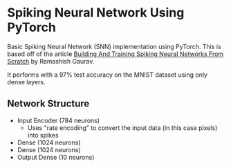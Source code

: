 # Spiking Neural Network Using PyTorch

Basic Spiking Neural Network (SNN) implementation using PyTorch. This is based off of the article [Building And Training Spiking Neural Networks From Scratch](https://r-gaurav.github.io/2024/01/04/Building-And-Training-Spiking-Neural-Networks-From-Scratch.html) by Ramashish
Gaurav.

It performs with a 97% test accuracy on the MNIST dataset using only dense layers.

## Network Structure
* Input Encoder (784 neurons)
    * Uses "rate encoding" to convert the input data (in this case pixels) into spikes
* Dense (1024 neurons)
* Dense (1024 neurons)
* Output Dense (10 neurons)